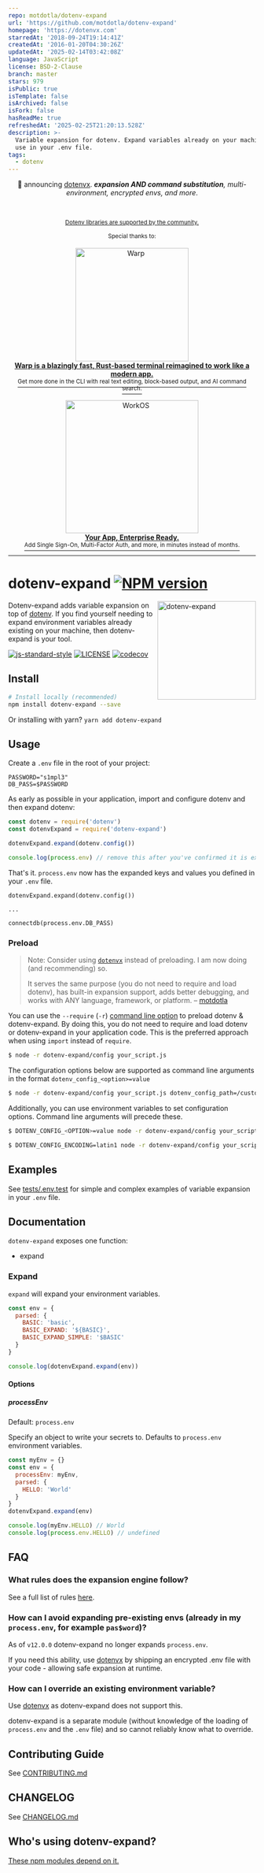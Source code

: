 ```yaml
---
repo: motdotla/dotenv-expand
url: 'https://github.com/motdotla/dotenv-expand'
homepage: 'https://dotenvx.com'
starredAt: '2018-09-24T19:14:41Z'
createdAt: '2016-01-20T04:30:26Z'
updatedAt: '2025-02-14T03:42:08Z'
language: JavaScript
license: BSD-2-Clause
branch: master
stars: 979
isPublic: true
isTemplate: false
isArchived: false
isFork: false
hasReadMe: true
refreshedAt: '2025-02-25T21:20:13.528Z'
description: >-
  Variable expansion for dotenv. Expand variables already on your machine for
  use in your .env file.
tags:
  - dotenv
---
```


<div align="center">
🎉 announcing <a href="https://github.com/dotenvx/dotenvx">dotenvx</a>. <em><b>expansion AND command substitution</b>, multi-environment, encrypted envs, and more</em>.
</div>

&nbsp;

<div align="center">

<p>
  <sup>
    <a href="https://github.com/sponsors/motdotla">Dotenv libraries are supported by the community.</a>
  </sup>
</p>
<sup>Special thanks to:</sup>
<br>
<br>
<a href="https://www.warp.dev/?utm_source=github&utm_medium=referral&utm_campaign=dotenv_p_20220831">
  <div>
    <img src="https://res.cloudinary.com/dotenv-org/image/upload/v1661980709/warp_hi8oqj.png" width="230" alt="Warp">
  </div>
  <b>Warp is a blazingly fast, Rust-based terminal reimagined to work like a modern app.</b>
  <div>
    <sup>Get more done in the CLI with real text editing, block-based output, and AI command search.</sup>
  </div>
</a>
<br>
<a href="https://workos.com/?utm_campaign=github_repo&utm_medium=referral&utm_content=dotenv&utm_source=github">
  <div>
    <img src="https://res.cloudinary.com/dotenv-org/image/upload/c_scale,w_400/v1665605496/68747470733a2f2f73696e647265736f726875732e636f6d2f6173736574732f7468616e6b732f776f726b6f732d6c6f676f2d77686974652d62672e737667_zdmsbu.svg" width="270" alt="WorkOS">
  </div>
  <b>Your App, Enterprise Ready.</b>
  <div>
    <sup>Add Single Sign-On, Multi-Factor Auth, and more, in minutes instead of months.</sup>
  </div>
</a>
<hr>
</div>

# dotenv-expand [![NPM version](https://img.shields.io/npm/v/dotenv-expand.svg?style=flat-square)](https://www.npmjs.com/package/dotenv-expand)

<img src="https://raw.githubusercontent.com/motdotla/dotenv-expand/master/dotenv-expand.png" alt="dotenv-expand" align="right" width="200" />

Dotenv-expand adds variable expansion on top of [dotenv](http://github.com/motdotla/dotenv). If you find yourself needing to expand environment variables already existing on your machine, then dotenv-expand is your tool.

[![js-standard-style](https://img.shields.io/badge/code%20style-standard-brightgreen.svg?style=flat-square)](https://github.com/feross/standard)
[![LICENSE](https://img.shields.io/github/license/motdotla/dotenv-expand.svg)](LICENSE)
[![codecov](https://codecov.io/gh/motdotla/dotenv-expand/graph/badge.svg?token=pawWEyaMfg)](https://codecov.io/gh/motdotla/dotenv-expand)

## Install

```bash
# Install locally (recommended)
npm install dotenv-expand --save
```

Or installing with yarn? `yarn add dotenv-expand`

## Usage

Create a `.env` file in the root of your project:

```dosini
PASSWORD="s1mpl3"
DB_PASS=$PASSWORD
```

As early as possible in your application, import and configure dotenv and then expand dotenv:

```javascript
const dotenv = require('dotenv')
const dotenvExpand = require('dotenv-expand')

dotenvExpand.expand(dotenv.config())

console.log(process.env) // remove this after you've confirmed it is expanding
```

That's it. `process.env` now has the expanded keys and values you defined in your `.env` file.

```
dotenvExpand.expand(dotenv.config())

...

connectdb(process.env.DB_PASS)
```

### Preload

> Note: Consider using [`dotenvx`](https://github.com/dotenvx/dotenvx) instead of preloading. I am now doing (and recommending) so.
> 
> It serves the same purpose (you do not need to require and load dotenv), has built-in expansion support, adds better debugging, and works with ANY language, framework, or platform. – [motdotla](https://github.com/motdotla)

You can use the `--require` (`-r`) [command line option](https://nodejs.org/api/cli.html#cli_r_require_module) to preload dotenv & dotenv-expand. By doing this, you do not need to require and load dotenv or dotenv-expand in your application code. This is the preferred approach when using `import` instead of `require`.

```bash
$ node -r dotenv-expand/config your_script.js
```

The configuration options below are supported as command line arguments in the format `dotenv_config_<option>=value`

```bash
$ node -r dotenv-expand/config your_script.js dotenv_config_path=/custom/path/to/your/env/vars
```

Additionally, you can use environment variables to set configuration options. Command line arguments will precede these.

```bash
$ DOTENV_CONFIG_<OPTION>=value node -r dotenv-expand/config your_script.js
```

```bash
$ DOTENV_CONFIG_ENCODING=latin1 node -r dotenv-expand/config your_script.js dotenv_config_path=/custom/path/to/.env
```

## Examples

See [tests/.env.test](https://github.com/motdotla/dotenv-expand/blob/master/tests/.env.test) for simple and complex examples of variable expansion in your `.env`
file.

## Documentation

`dotenv-expand` exposes one function:

* expand

### Expand

`expand` will expand your environment variables.

```js
const env = {
  parsed: {
    BASIC: 'basic',
    BASIC_EXPAND: '${BASIC}',
    BASIC_EXPAND_SIMPLE: '$BASIC'
  }
}

console.log(dotenvExpand.expand(env))
```

#### Options

##### processEnv

Default: `process.env`

Specify an object to write your secrets to. Defaults to `process.env` environment variables.

```js
const myEnv = {}
const env = {
  processEnv: myEnv,
  parsed: {
    HELLO: 'World'
  }
}
dotenvExpand.expand(env)

console.log(myEnv.HELLO) // World
console.log(process.env.HELLO) // undefined
```

## FAQ

### What rules does the expansion engine follow?

See a full list of rules [here](https://dotenvx.com/docs/env-file#interpolation).

### How can I avoid expanding pre-existing envs (already in my `process.env`, for example `pas$word`)?

As of `v12.0.0` dotenv-expand no longer expands `process.env`.

If you need this ability, use [dotenvx](https://github.com/dotenvx/dotenvx) by shipping an encrypted .env file with your code - allowing safe expansion at runtime.

### How can I override an existing environment variable?

Use [dotenvx](https://github.com/dotenvx/dotenvx) as dotenv-expand does not support this.

dotenv-expand is a separate module (without knowledge of the loading of `process.env` and the `.env` file) and so cannot reliably know what to override.

## Contributing Guide

See [CONTRIBUTING.md](CONTRIBUTING.md)

## CHANGELOG

See [CHANGELOG.md](CHANGELOG.md)

## Who's using dotenv-expand?

[These npm modules depend on it.](https://www.npmjs.com/browse/depended/dotenv-expand)
